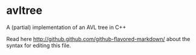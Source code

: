 avltree
=======

A (partial) implementation of an AVL tree in C++

Read here http://github.github.com/github-flavored-markdown/ about the syntax for editing this file.
